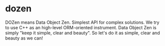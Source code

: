 dozen
=====

DOZen means Data Object Zen. Simplest API for complex solutions. We try to use C++ as an high-level ORM-oriented instrument. Data Object Zen is simply "keep it simple, clear and beauty". So let's do it as simple, clear and beauty as we can!
